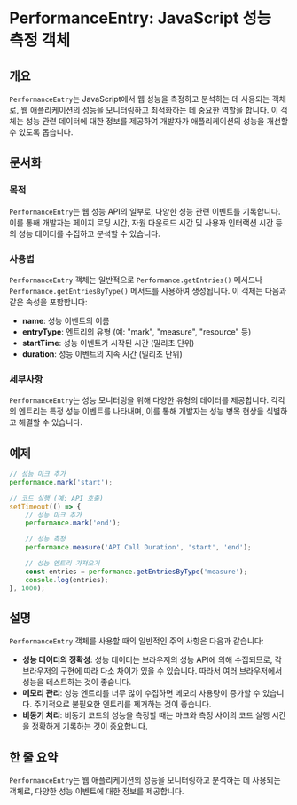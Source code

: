 <!--
Meta Description: # PerformanceEntry: JavaScript 성능 측정 객체 ## 개요 `PerformanceEntry`는 JavaScript에서 웹 성능을 측정하고 분석하는 데 사용되는 객체로, 웹 애플리케이션의 성능을 모니터링하고 최적화하는 데 중요한 역할을 합니다. 이...
Meta Keywords: performanceentry, 성능을, performance, 있습니다, 애플리케이션의
-->

# PerformanceEntry: JavaScript 성능 측정 객체

## 개요
`PerformanceEntry`는 JavaScript에서 웹 성능을 측정하고 분석하는 데 사용되는 객체로, 웹 애플리케이션의 성능을 모니터링하고 최적화하는 데 중요한 역할을 합니다. 이 객체는 성능 관련 데이터에 대한 정보를 제공하여 개발자가 애플리케이션의 성능을 개선할 수 있도록 돕습니다.

## 문서화
### 목적
`PerformanceEntry`는 웹 성능 API의 일부로, 다양한 성능 관련 이벤트를 기록합니다. 이를 통해 개발자는 페이지 로딩 시간, 자원 다운로드 시간 및 사용자 인터랙션 시간 등의 성능 데이터를 수집하고 분석할 수 있습니다.

### 사용법
`PerformanceEntry` 객체는 일반적으로 `Performance.getEntries()` 메서드나 `Performance.getEntriesByType()` 메서드를 사용하여 생성됩니다. 이 객체는 다음과 같은 속성을 포함합니다:

- **name**: 성능 이벤트의 이름
- **entryType**: 엔트리의 유형 (예: "mark", "measure", "resource" 등)
- **startTime**: 성능 이벤트가 시작된 시간 (밀리초 단위)
- **duration**: 성능 이벤트의 지속 시간 (밀리초 단위)

### 세부사항
`PerformanceEntry`는 성능 모니터링을 위해 다양한 유형의 데이터를 제공합니다. 각각의 엔트리는 특정 성능 이벤트를 나타내며, 이를 통해 개발자는 성능 병목 현상을 식별하고 해결할 수 있습니다.

## 예제
```javascript
// 성능 마크 추가
performance.mark('start');

// 코드 실행 (예: API 호출)
setTimeout(() => {
    // 성능 마크 추가
    performance.mark('end');

    // 성능 측정
    performance.measure('API Call Duration', 'start', 'end');

    // 성능 엔트리 가져오기
    const entries = performance.getEntriesByType('measure');
    console.log(entries);
}, 1000);
```

## 설명
`PerformanceEntry` 객체를 사용할 때의 일반적인 주의 사항은 다음과 같습니다:

- **성능 데이터의 정확성**: 성능 데이터는 브라우저의 성능 API에 의해 수집되므로, 각 브라우저의 구현에 따라 다소 차이가 있을 수 있습니다. 따라서 여러 브라우저에서 성능을 테스트하는 것이 좋습니다.
- **메모리 관리**: 성능 엔트리를 너무 많이 수집하면 메모리 사용량이 증가할 수 있습니다. 주기적으로 불필요한 엔트리를 제거하는 것이 좋습니다.
- **비동기 처리**: 비동기 코드의 성능을 측정할 때는 마크와 측정 사이의 코드 실행 시간을 정확하게 기록하는 것이 중요합니다.

## 한 줄 요약
`PerformanceEntry`는 웹 애플리케이션의 성능을 모니터링하고 분석하는 데 사용되는 객체로, 다양한 성능 이벤트에 대한 정보를 제공합니다.